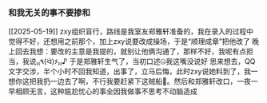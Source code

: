 ### 和我无关的事不要掺和
[[2025-05-19]]
zxy组织盲行，路线是我室友郑雅轩准备的，我在录入的过程中觉得不好，还想用之前那个，加上zxy说要改成操场，于是“顺理成章”把他改了
晚上回去我想：要改的主意是我提的，就别让他俩沟通了，那样不好，我呢有点担当，我说₍₍٩(ᐛ)۶₎₎♪
于是郑雅轩生气了，当初口述🤐我这嘴没说好
思来想去，QQ文字交涉，半个小时不回我知道，出事了，立马后悔，此时zxy说她料到了，我一想你这把我扔一边去了啊，不行我要赶紧下这贼船🚢。然后和郑雅轩改口，一夜一早相顾无言，这种尴尬忧心的事全因我做事不思考不动脑造成